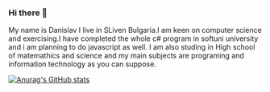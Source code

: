 ### Hi there 👋

My name is Danislav I live in SLiven Bulgaria.I am keen on computer science and exercising.I have completed the whole c# program in softuni university and i am planning to do javascript as well.
I am also studing in High school of matemathics and science and my main subjects are programing and information technology as you can suppose.

[![Anurag's GitHub stats](https://github-readme-stats.vercel.app/api?username=Drexysw)](https://github.com/anuraghazra/github-readme-stats)
